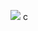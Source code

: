 [![](https://jitpack.io/v/MaayanShiran/HeatMap_v6.svg)](https://jitpack.io/#MaayanShiran/HeatMap_v6)
c
